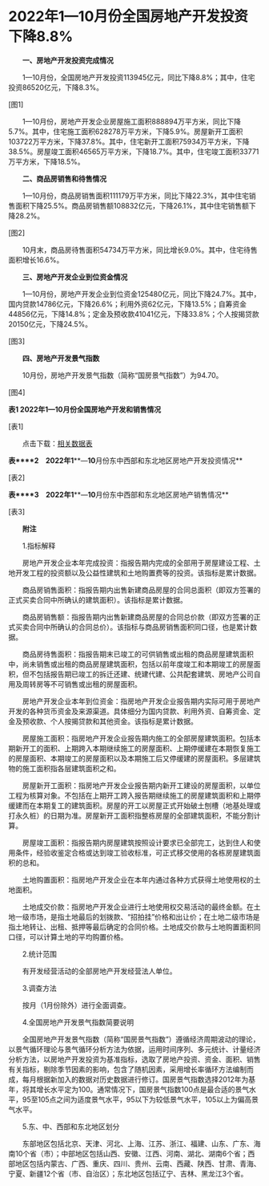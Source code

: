 # 2022年1—10月份全国房地产开发投资下降8.8%

　　**一、房地产开发投资完成情况**

　　1—10月份，全国房地产开发投资113945亿元，同比下降8.8%；其中，住宅投资86520亿元，下降8.3%。

\[图1\]

　　1—10月份，房地产开发企业房屋施工面积888894万平方米，同比下降5.7%。其中，住宅施工面积628278万平方米，下降5.9%。房屋新开工面积103722万平方米，下降37.8%。其中，住宅新开工面积75934万平方米，下降38.5%。房屋竣工面积46565万平方米，下降18.7%。其中，住宅竣工面积33771万平方米，下降18.5%。

　　**二、商品房销售和待售情况**

　　1—10月份，商品房销售面积111179万平方米，同比下降22.3%，其中住宅销售面积下降25.5%。商品房销售额108832亿元，下降26.1%，其中住宅销售额下降28.2%。

\[图2\]

　　10月末，商品房待售面积54734万平方米，同比增长9.0%。其中，住宅待售面积增长16.6%。

　　**三、房地产开发企业到位资金情况**

　　1—10月份，房地产开发企业到位资金125480亿元，同比下降24.7%。其中，国内贷款14786亿元，下降26.6%；利用外资62亿元，下降13.5%；自筹资金44856亿元，下降14.8%；定金及预收款41041亿元，下降33.8%；个人按揭贷款20150亿元，下降24.5%。

\[图3\]

　　**四、房地产开发景气指数**

　　10月份，房地产开发景气指数（简称“国房景气指数”）为94.70。

\[图4\]

**表****1 2022****年****1****—****10****月份全国房地产开发和销售情况**

\[表1\]

　　点击下载：[相关数据表](http://www.stats.gov.cn/sj/zxfb/202302/W020230203610375169219.xlsx)

**表****2**　**2022****年****1****—****10****月份东中西部和东北地区房地产开发投资情况**

\[表2\]

**表****3**　**2022****年****1****—****10****月份东中西部和东北地区房地产销售情况**

\[表3\]

　　**附注**

　　1.指标解释

　　房地产开发企业本年完成投资：指报告期内完成的全部用于房屋建设工程、土地开发工程的投资额以及公益性建筑和土地购置费等的投资。该指标是累计数据。

　　商品房销售面积：指报告期内出售新建商品房屋的合同总面积（即双方签署的正式买卖合同中所确认的建筑面积）。该指标是累计数据。

　　商品房销售额：指报告期内出售新建商品房屋的合同总价款（即双方签署的正式买卖合同中所确认的合同总价）。该指标与商品房销售面积同口径，也是累计数据。

　　商品房待售面积：指报告期末已竣工的可供销售或出租的商品房屋建筑面积中，尚未销售或出租的商品房屋建筑面积，包括以前年度竣工和本期竣工的房屋面积，但不包括报告期已竣工的拆迁还建、统建代建、公共配套建筑、房地产公司自用及周转房等不可销售或出租的房屋面积。

　　房地产开发企业本年到位资金：指房地产开发企业报告期内实际可用于房地产开发的各种货币资金及来源渠道。具体细分为国内贷款、利用外资、自筹资金、定金及预收款、个人按揭贷款和其他资金。该指标是累计数据。

　　房屋施工面积：指房地产开发企业报告期内施工的全部房屋建筑面积。包括本期新开工的面积、上期跨入本期继续施工的房屋面积、上期停缓建在本期恢复施工的房屋面积、本期竣工的房屋面积以及本期施工后又停缓建的房屋面积。多层建筑物的施工面积指各层建筑面积之和。

　　房屋新开工面积：指房地产开发企业报告期内新开工建设的房屋面积，以单位工程为核算对象。不包括在上期开工跨入报告期继续施工的房屋建筑面积和上期停缓建而在本期复工的建筑面积。房屋的开工以房屋正式开始破土刨槽（地基处理或打永久桩）的日期为准。房屋新开工面积指整栋房屋的全部建筑面积，不能分割计算。

　　房屋竣工面积：指报告期内房屋建筑按照设计要求已全部完工，达到住人和使用条件，经验收鉴定合格或达到竣工验收标准，可正式移交使用的各栋房屋建筑面积的总和。

　　土地购置面积：指房地产开发企业在本年内通过各种方式获得土地使用权的土地面积。

　　土地成交价款：指房地产开发企业进行土地使用权交易活动的最终金额。在土地一级市场，是指土地最后的划拨款、“招拍挂”价格和出让价；在土地二级市场是指土地转让、出租、抵押等最后确定的合同价格。土地成交价款与土地购置面积同口径，可以计算土地的平均购置价格。

　　2.统计范围

　　有开发经营活动的全部房地产开发经营法人单位。

　　3.调查方法

　　按月（1月份除外）进行全面调查。

　　4.全国房地产开发景气指数简要说明

　　全国房地产开发景气指数（简称“国房景气指数”）遵循经济周期波动的理论，以景气循环理论与景气循环分析方法为依据，运用时间序列、多元统计、计量经济分析方法，以房地产开发投资为基准指标，选取了房地产投资、资金、面积、销售有关指标，剔除季节因素的影响，包含了随机因素，采用增长率循环方法编制而成，每月根据新加入的数据对历史数据进行修订。国房景气指数选择2012年为基年，将其增长水平定为100。通常情况下，国房景气指数100点是最合适的景气水平，95至105点之间为适度景气水平，95以下为较低景气水平，105以上为偏高景气水平。

　　5.东、中、西部和东北地区划分

　　东部地区包括北京、天津、河北、上海、江苏、浙江、福建、山东、广东、海南10个省（市）；中部地区包括山西、安徽、江西、河南、湖北、湖南6个省；西部地区包括内蒙古、广西、重庆、四川、贵州、云南、西藏、陕西、甘肃、青海、宁夏、新疆12个省（市、自治区）；东北地区包括辽宁、吉林、黑龙江3个省。